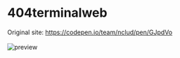# 404terminalweb
Original site:
https://codepen.io/team/nclud/pen/GJpdVo
<br>
<br>
![preview](https://user-images.githubusercontent.com/10567364/153263730-ae3c86e9-d16b-4293-a030-580f70b69d88.png)

